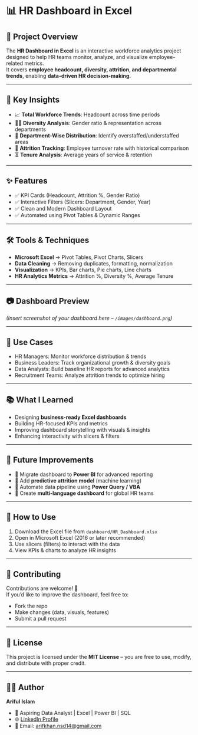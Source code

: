 # 📊 HR Dashboard in Excel  

## 📌 Project Overview  
The **HR Dashboard in Excel** is an interactive workforce analytics project designed to help HR teams monitor, analyze, and visualize employee-related metrics.  
It covers **employee headcount, diversity, attrition, and departmental trends**, enabling **data-driven HR decision-making**.  

---
## 🔎 Key Insights  
- 📈 **Total Workforce Trends**: Headcount across time periods  
- 👩‍💼 **Diversity Analysis**: Gender ratio & representation across departments  
- 🏢 **Department-Wise Distribution**: Identify overstaffed/understaffed areas  
- 🔄 **Attrition Tracking**: Employee turnover rate with historical comparison  
- ⏳ **Tenure Analysis**: Average years of service & retention  

---

## ✨ Features  
- ✅ KPI Cards (Headcount, Attrition %, Gender Ratio)  
- ✅ Interactive Filters (Slicers: Department, Gender, Year)  
- ✅ Clean and Modern Dashboard Layout  
- ✅ Automated using Pivot Tables & Dynamic Ranges  

---

## 🛠️ Tools & Techniques  
- **Microsoft Excel** → Pivot Tables, Pivot Charts, Slicers  
- **Data Cleaning** → Removing duplicates, formatting, normalization  
- **Visualization** → KPIs, Bar charts, Pie charts, Line charts  
- **HR Analytics Metrics** → Attrition %, Diversity %, Average Tenure  

---

## 📷 Dashboard Preview  
*(Insert screenshot of your dashboard here – `/images/dashboard.png`)*  

---

## 🧩 Use Cases  
- HR Managers: Monitor workforce distribution & trends  
- Business Leaders: Track organizational growth & diversity goals  
- Data Analysts: Build baseline HR reports for advanced analytics  
- Recruitment Teams: Analyze attrition trends to optimize hiring  

---

## 📚 What I Learned  
- Designing **business-ready Excel dashboards**  
- Building HR-focused KPIs and metrics  
- Improving dashboard storytelling with visuals & insights  
- Enhancing interactivity with slicers & filters  

---

## 🚀 Future Improvements  
- 🔹 Migrate dashboard to **Power BI** for advanced reporting  
- 🔹 Add **predictive attrition model** (machine learning)  
- 🔹 Automate data pipeline using **Power Query / VBA**  
- 🔹 Create **multi-language dashboard** for global HR teams  



---

## 📝 How to Use  
1. Download the Excel file from `dashboard/HR_Dashboard.xlsx`  
2. Open in Microsoft Excel (2016 or later recommended)  
3. Use slicers (filters) to interact with the data  
4. View KPIs & charts to analyze HR insights  

---

## 🤝 Contributing  
Contributions are welcome! 🚀  
If you’d like to improve the dashboard, feel free to:  
- Fork the repo  
- Make changes (data, visuals, features)  
- Submit a pull request  

---

## 📄 License  
This project is licensed under the **MIT License** – you are free to use, modify, and distribute with proper credit.  

---

## 👨‍💻 Author  
**Ariful Islam**  
- 💼 Aspiring Data Analyst | Excel | Power BI | SQL  
- 🌐 [LinkedIn Profile](#)  
- 📧 Email: arifkhan.nsd14@gmail.com





















